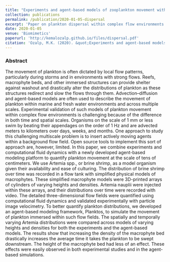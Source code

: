 ```yaml
---
title: "Experiments and agent-based models of zooplankton movement within complex flow environments"
collection: publications
permalink: /publication/2020-01-05-dispersal
excerpt: 'Paper on plankton dispersal within complex flow environments'
date: 2020-01-05
venue: 'Biomimetics'
paperurl: 'http://kemalozalp.github.io/files/dispersal.pdf'
citation: 'Ozalp, M.K. (2020). &quot;Experiments and agent-based models of zooplankton movement within complex flow environments.&quot; <i>Biomimetics</i>. 5(1).'
---
```


### Abstract

The movement of plankton is often dictated by local flow patterns, particularly during storms and in environments with strong flows. Reefs, macrophyte beds, and other immersed structures can provide shelter against washout and drastically alter the distributions of plankton as these structures redirect and slow the flows through them. Advection–diffusion and agent-based models are often used to describe the movement of plankton within marine and fresh water environments and across multiple scales. Experimental validation of such models of plankton movement within complex flow environments is challenging because of the difference in both time and spatial scales. Organisms on the scale of 1 mm or less swim by beating their appendages on the order of 1 Hz and are advected meters to kilometers over days, weeks, and months. One approach to study this challenging multiscale problem is to insert actively moving agents within a background flow field. Open source tools to implement this sort of approach are, however, limited. In this paper, we combine experiments and computational fluid dynamics with a newly developed agent-based modeling platform to quantify plankton movement at the scale of tens of centimeters. We use Artemia spp., or brine shrimp, as a model organism given their availability and ease of culturing. The distribution of brine shrimp over time was recorded in a flow tank with simplified physical models of macrophytes. These simplified macrophyte models were 3D-printed arrays of cylinders of varying heights and densities. Artemia nauplii were injected within these arrays, and their distributions over time were recorded with video. The detailed three-dimensional flow fields were quantified using computational fluid dynamics and validated experimentally with particle image velocimetry. To better quantify plankton distributions, we developed an agent-based modeling framework, Planktos, to simulate the movement of plankton immersed within such flow fields. The spatially and temporally varying Artemia distributions were compared across models of varying heights and densities for both the experiments and the agent-based models. The results show that increasing the density of the macrophyte bed drastically increases the average time it takes the plankton to be swept downstream. The height of the macrophyte bed had less of an effect. These effects were easily observed in both experimental studies and in the agent-based simulations.